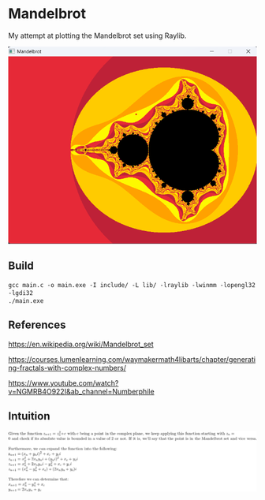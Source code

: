 # Mandelbrot
My attempt at plotting the Mandelbrot set using Raylib.

![Mandelbrot screenshot](mandelbrot.png)

## Build
```console
gcc main.c -o main.exe -I include/ -L lib/ -lraylib -lwinmm -lopengl32 -lgdi32
./main.exe
```

## References
https://en.wikipedia.org/wiki/Mandelbrot_set

https://courses.lumenlearning.com/waymakermath4libarts/chapter/generating-fractals-with-complex-numbers/

https://www.youtube.com/watch?v=NGMRB4O922I&ab_channel=Numberphile

## Intuition
![Intuition LATEX screenshot](intuition.png)